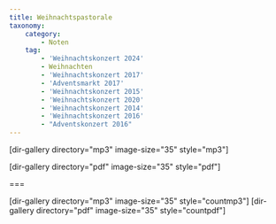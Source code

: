```yaml
---
title: Weihnachtspastorale
taxonomy:
    category:
        - Noten
    tag:
        - 'Weihnachtskonzert 2024'
        - Weihnachten
        - 'Weihnachtskonzert 2017'
        - 'Adventsmarkt 2017'
        - 'Weihnachtskonzert 2015'
        - 'Weihnachtskonzert 2020'
        - 'Weihnachtskonzert 2014'
        - 'Weihnachtskonzert 2016'
        - "Adventskonzert 2016"
---
```


[dir-gallery directory="mp3" image-size="35" style="mp3"]

[dir-gallery directory="pdf" image-size="35" style="pdf"]

===

[dir-gallery directory="mp3" image-size="35" style="countmp3"]
[dir-gallery directory="pdf" image-size="35" style="countpdf"]